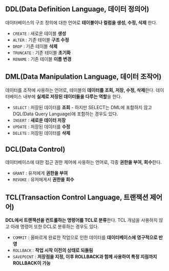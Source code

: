 ## DDL(Data Definition Language, 데이터 정의어)
데이터베이스의 구조 정의에 대한 언어로 **테이블이나 컬럼을 생성, 수정, 삭제** 한다.
+ ```CREATE``` : 새로운 테이블 **생성**
+ ```ALTER``` : 기존 테이블 **구조 수정**
+ ```DROP``` : 기존 테이블 **삭제**
+ ```TRUNCATE``` : 기존 테이블 **초기화**
+ ```RENAME``` : 기존 테이블 **이름 변경**
## DML(Data Manipulation Language, 데이터 조작어)
데이터를 조작에 사용하는 언어로, 테이블의 **데이터를 조회, 저장, 수정, 삭제**한다. 데이터베이스 내부에 **실제로 저장된 데이터들을 다루는 역할**을 한다.
+ ```SELECT``` : 저장된 데이터를 **조회** - 하지만 SELECT는 DML에 포함하지 않고 DQL(Data Query Language)에 포함하는 경우도 있다.
+ ```INSERT``` : **새로운 데이터 저장**
+ ```UPDATE``` : 저장된 데이터를 **수정**
+ ```DELETE``` : 저장된 데이터를 **삭제**
## DCL(Data Control)
데이터베이스에 대한 접근 권한 제어에 사용하는 언어로, 각종 **권한을 부여, 회수**한다.
+ ```GRANT``` : 유저에게 **권한을 부여**
+ ```REVOKE``` : 유저에게서 **권한을 회수**
## TCL(Transaction Control Language, 트랜잭션 제어어)
**DCL에서 트랜잭션을 컨트롤하는 명령어를 TCL로 분류**한다. TCL 개념을 사용하지 않고 아래 명령어 또한 DCL로 분류하는 경우도 있다.
+ ```COMMIT``` : 올바르게 완료한 작업으로 인한 데이터를 **데이터베이스에 영구적으로 반영**
+ ```ROLLBACK``` : **작업 시작 이전의 상태로 되돌림**
+ ```SAVEPOINT``` : **저장점을 지정, 이후 ROLLBACK과 함께 사용하여 특정 지점까지 ROLLBACK이 가능**
